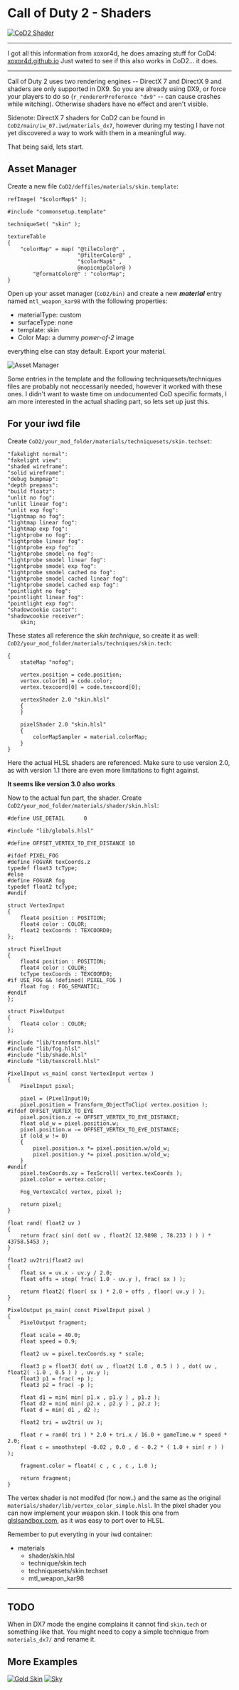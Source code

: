 

# Call of Duty 2 - Shaders

[![CoD2 Shader](CoD2_Shader.jpg)](https://www.youtube.com/watch?v=pG24Pw6Se_I)

---

I got all this information from xoxor4d, he does amazing stuff for CoD4: [xoxor4d.github.io](https://xoxor4d.github.io/tutorials/hlsl-intro/)
Just wated to see if this also works in CoD2... it does.

---

Call of Duty 2 uses two rendering engines -- DirectX 7 and DirectX 9 and shaders are only supported in DX9.
So you are already using DX9, or force your players to do so (`r_rendererPreference "dx9"` -- can cause crashes while witching). Otherwise shaders have no effect and aren't visible.

Sidenote: DirectX 7 shaders for CoD2 can be found in `CoD2/main/iw_07.iwd/materials_dx7`, however during my testing I have not yet discovered a way to work with them in a meaningful way.

That being said, lets start.

## Asset Manager

Create a new file `CoD2/deffiles/materials/skin.template`:
```
refImage( "$colorMap$" );

#include "commonsetup.template"

techniqueSet( "skin" );

textureTable
{
	"colorMap" = map( "@tileColor@" ,
	                  "@filterColor@" ,
	                  "$colorMap$" ,
	                  @nopicmipColor@ )
		"@formatColor@" : "colorMap";
}
```
Open up your asset manager (`CoD2/bin)` and create a new ___material___ entry named `mtl_weapon_kar98` with the following properties:
- materialType: custom
- surfaceType: none
- template: skin
- Color Map: a dummy _power-of-2_ image

everything else can stay default. Export your material.

![Asset Manager](assetmanager.PNG)

Some entries in the template and the following techniquesets/techniques files are probably not neccessarily needed, however it worked with these ones. I didn't want to waste time on undocumented CoD specific formats, I am more interested in the actual shading part, so lets set up just this.

## For your iwd file

Create `CoD2/your_mod_folder/materials/techniquesets/skin.techset`:
```
"fakelight normal":
"fakelight view":
"shaded wireframe":
"solid wireframe":
"debug bumpmap":
"depth prepass":
"build floatz":
"unlit no fog":
"unlit linear fog":
"unlit exp fog":
"lightmap no fog":
"lightmap linear fog":
"lightmap exp fog":
"lightprobe no fog":
"lightprobe linear fog":
"lightprobe exp fog":
"lightprobe smodel no fog":
"lightprobe smodel linear fog":
"lightprobe smodel exp fog":
"lightprobe smodel cached no fog":
"lightprobe smodel cached linear fog":
"lightprobe smodel cached exp fog":
"pointlight no fog":
"pointlight linear fog":
"pointlight exp fog":
"shadowcookie caster":
"shadowcookie receiver":
	skin;
```
These states all reference the _skin technique_, so create it as well: `CoD2/your_mod_folder/materials/techniques/skin.tech`:

```
{
	stateMap "nofog";

	vertex.position = code.position;
	vertex.color[0] = code.color;
	vertex.texcoord[0] = code.texcoord[0];

	vertexShader 2.0 "skin.hlsl"
	{
	}

	pixelShader 2.0 "skin.hlsl"
	{
		colorMapSampler = material.colorMap;
	}
}
```
Here the actual HLSL shaders are referenced. Make sure to use version 2.0, as with version 1.1 there are even more limitations to fight against.

**It seems like version 3.0 also works**

Now to the actual fun part, the shader. Create `CoD2/your_mod_folder/materials/shader/skin.hlsl`:

```
#define USE_DETAIL		0

#include "lib/globals.hlsl"

#define OFFSET_VERTEX_TO_EYE_DISTANCE 10

#ifdef PIXEL_FOG
#define	FOGVAR texCoords.z
typedef float3 tcType;
#else
#define	FOGVAR fog
typedef float2 tcType;
#endif

struct VertexInput
{
	float4 position : POSITION;
	float4 color : COLOR;
	float2 texCoords : TEXCOORD0;
};

struct PixelInput
{
	float4 position : POSITION;
	float4 color : COLOR;
	tcType texCoords : TEXCOORD0;
#if USE_FOG && !defined( PIXEL_FOG )
	float fog : FOG_SEMANTIC;
#endif
};

struct PixelOutput
{
	float4 color : COLOR;
};

#include "lib/transform.hlsl"
#include "lib/fog.hlsl"
#include "lib/shade.hlsl"
#include "lib/texscroll.hlsl"

PixelInput vs_main( const VertexInput vertex )
{
	PixelInput pixel;

	pixel = (PixelInput)0;
	pixel.position = Transform_ObjectToClip( vertex.position );
#ifdef OFFSET_VERTEX_TO_EYE
	pixel.position.z -= OFFSET_VERTEX_TO_EYE_DISTANCE;
	float old_w = pixel.position.w;
	pixel.position.w -= OFFSET_VERTEX_TO_EYE_DISTANCE;
	if (old_w != 0)
	{
		pixel.position.x *= pixel.position.w/old_w;
		pixel.position.y *= pixel.position.w/old_w;
	}
#endif
	pixel.texCoords.xy = TexScroll( vertex.texCoords );
	pixel.color = vertex.color;

	Fog_VertexCalc( vertex, pixel );

	return pixel;
}

float rand( float2 uv )
{
    return frac( sin( dot( uv , float2( 12.9898 , 78.233 ) ) ) * 43758.5453 );
}

float2 uv2tri(float2 uv)
{
    float sx = uv.x - uv.y / 2.0;
    float offs = step( frac( 1.0 - uv.y ), frac( sx ) );

    return float2( floor( sx ) * 2.0 + offs , floor( uv.y ) );
}

PixelOutput ps_main( const PixelInput pixel )
{
	PixelOutput fragment;

    float scale = 40.0;
    float speed = 0.9;

    float2 uv = pixel.texCoords.xy * scale;

    float3 p = float3( dot( uv , float2( 1.0 , 0.5 ) ) , dot( uv , float2( -1.0 , 0.5 ) ) , uv.y );
    float3 p1 = frac( +p );
    float3 p2 = frac( -p );

    float d1 = min( min( p1.x , p1.y ) , p1.z );
    float d2 = min( min( p2.x , p2.y ) , p2.z );
    float d = min( d1 , d2 );

    float2 tri = uv2tri( uv );

    float r = rand( tri ) * 2.0 + tri.x / 16.0 + gameTime.w * speed * 2.0;
	float c = smoothstep( -0.02 , 0.0 , d - 0.2 * ( 1.0 + sin( r ) ) );

    fragment.color = float4( c , c , c , 1.0 );

	return fragment;
}

```

The vertex shader is not modifed (for now..) and the same as the original `materials/shader/lib/vertex_color_simple.hlsl`.
In the pixel shader you can now implement your weapon skin. I took this one from [glslsandbox.com](http://glslsandbox.com/e#66260.0), as it was easy to port over to HLSL.

Remember to put everyting in your iwd container:

- materials
	- shader/skin.hlsl
	- technique/skin.tech
	- techniquesets/skin.techset
	- mtl_weapon_kar98

---

## TODO

When in DX7 mode the engine complains it cannot find `skin.tech` or something like that. You might need to copy a simple technique from `materials_dx7/` and rename it. 

## More Examples

[![Gold Skin](shot0001.jpg)](https://www.youtube.com/watch?v=ytzlJPm78Us)
[![Sky](shot0008.jpg)](https://www.youtube.com/watch?v=4rypaoLijeM)


